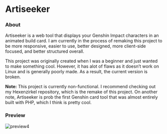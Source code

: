# Artiseeker

### About

Artiseeker is a web tool that displays your Genshin Impact characters in an animated build card. I am currently in the process of remaking this project to be more responsive, easier to use, better designed, more client-side focused, and better structured overall.

This project was originally created when I was a beginner and just wanted to make something cool. However, it has alot of flaws as it doesn’t work on Linux and is generally poorly made. As a result, the current version is broken.

**Note:** This project is currently non-functional. I recommend checking out my Hexenzirkel repository, which is the remake of this project. On another note, Artiseeker is prob the first Genshin card tool that was almost entirely built with PHP, which I think is pretty cool.

### Preview

![preview4](https://github.com/user-attachments/assets/da07a880-c326-453e-8416-2b596e4681a7)

